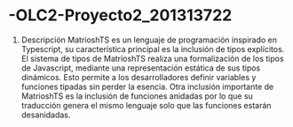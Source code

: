 # -OLC2-Proyecto2_201313722

1. Descripción
MatrioshTS es un lenguaje de programación inspirado en Typescript, su característica principal es la inclusión de tipos explícitos. 
El sistema de tipos de MatrioshTS realiza una formalización de los tipos de Javascript, mediante una representación estática de sus tipos dinámicos. 
Esto permite a los desarrolladores definir variables y funciones tipadas sin perder la esencia. 
Otra inclusión importante de MatrioshTS es la inclusión de funciones anidadas por lo que su traducción genera el mismo lenguaje solo que las funciones estarán desanidadas.
